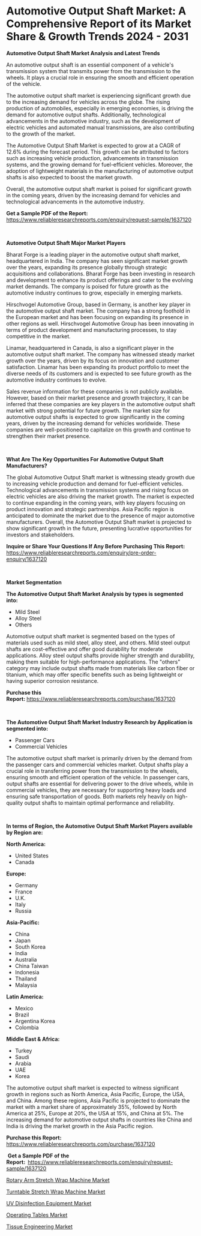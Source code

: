 <p><h1>Automotive Output Shaft Market: A Comprehensive Report of its Market Share & Growth Trends 2024 - 2031</h1></p><p><strong>Automotive Output Shaft Market Analysis and Latest Trends</strong></p>
<p><p>An automotive output shaft is an essential component of a vehicle's transmission system that transmits power from the transmission to the wheels. It plays a crucial role in ensuring the smooth and efficient operation of the vehicle.</p><p>The automotive output shaft market is experiencing significant growth due to the increasing demand for vehicles across the globe. The rising production of automobiles, especially in emerging economies, is driving the demand for automotive output shafts. Additionally, technological advancements in the automotive industry, such as the development of electric vehicles and automated manual transmissions, are also contributing to the growth of the market.</p><p>The Automotive Output Shaft Market is expected to grow at a CAGR of 12.6% during the forecast period. This growth can be attributed to factors such as increasing vehicle production, advancements in transmission systems, and the growing demand for fuel-efficient vehicles. Moreover, the adoption of lightweight materials in the manufacturing of automotive output shafts is also expected to boost the market growth.</p><p>Overall, the automotive output shaft market is poised for significant growth in the coming years, driven by the increasing demand for vehicles and technological advancements in the automotive industry.</p></p>
<p><strong>Get a Sample PDF of the Report:&nbsp;</strong> <a href="https://www.reliableresearchreports.com/enquiry/request-sample/1637120">https://www.reliableresearchreports.com/enquiry/request-sample/1637120</a></p>
<p>&nbsp;</p>
<p><strong>Automotive Output Shaft Major Market Players</strong></p>
<p><p>Bharat Forge is a leading player in the automotive output shaft market, headquartered in India. The company has seen significant market growth over the years, expanding its presence globally through strategic acquisitions and collaborations. Bharat Forge has been investing in research and development to enhance its product offerings and cater to the evolving market demands. The company is poised for future growth as the automotive industry continues to grow, especially in emerging markets.</p><p>Hirschvogel Automotive Group, based in Germany, is another key player in the automotive output shaft market. The company has a strong foothold in the European market and has been focusing on expanding its presence in other regions as well. Hirschvogel Automotive Group has been innovating in terms of product development and manufacturing processes, to stay competitive in the market.</p><p>Linamar, headquartered in Canada, is also a significant player in the automotive output shaft market. The company has witnessed steady market growth over the years, driven by its focus on innovation and customer satisfaction. Linamar has been expanding its product portfolio to meet the diverse needs of its customers and is expected to see future growth as the automotive industry continues to evolve.</p><p>Sales revenue information for these companies is not publicly available. However, based on their market presence and growth trajectory, it can be inferred that these companies are key players in the automotive output shaft market with strong potential for future growth. The market size for automotive output shafts is expected to grow significantly in the coming years, driven by the increasing demand for vehicles worldwide. These companies are well-positioned to capitalize on this growth and continue to strengthen their market presence.</p></p>
<p>&nbsp;</p>
<p><strong>What Are The Key Opportunities For Automotive Output Shaft Manufacturers?</strong></p>
<p><p>The global Automotive Output Shaft market is witnessing steady growth due to increasing vehicle production and demand for fuel-efficient vehicles. Technological advancements in transmission systems and rising focus on electric vehicles are also driving the market growth. The market is expected to continue expanding in the coming years, with key players focusing on product innovation and strategic partnerships. Asia Pacific region is anticipated to dominate the market due to the presence of major automotive manufacturers. Overall, the Automotive Output Shaft market is projected to show significant growth in the future, presenting lucrative opportunities for investors and stakeholders.</p></p>
<p><strong>Inquire or Share Your Questions If Any Before Purchasing This Report:</strong> <a href="https://www.reliableresearchreports.com/enquiry/pre-order-enquiry/1637120">https://www.reliableresearchreports.com/enquiry/pre-order-enquiry/1637120</a></p>
<p>&nbsp;</p>
<p><strong>Market Segmentation</strong></p>
<p><strong>The Automotive Output Shaft Market Analysis by types is segmented into:</strong></p>
<p><ul><li>Mild Steel</li><li>Alloy Steel</li><li>Others</li></ul></p>
<p><p>Automotive output shaft market is segmented based on the types of materials used such as mild steel, alloy steel, and others. Mild steel output shafts are cost-effective and offer good durability for moderate applications. Alloy steel output shafts provide higher strength and durability, making them suitable for high-performance applications. The "others" category may include output shafts made from materials like carbon fiber or titanium, which may offer specific benefits such as being lightweight or having superior corrosion resistance.</p></p>
<p><strong>Purchase this Report:&nbsp;</strong><a href="https://www.reliableresearchreports.com/purchase/1637120">https://www.reliableresearchreports.com/purchase/1637120</a></p>
<p>&nbsp;</p>
<p><strong>The Automotive Output Shaft Market Industry Research by Application is segmented into:</strong></p>
<p><ul><li>Passenger Cars</li><li>Commercial Vehicles</li></ul></p>
<p><p>The automotive output shaft market is primarily driven by the demand from the passenger cars and commercial vehicles market. Output shafts play a crucial role in transferring power from the transmission to the wheels, ensuring smooth and efficient operation of the vehicle. In passenger cars, output shafts are essential for delivering power to the drive wheels, while in commercial vehicles, they are necessary for supporting heavy loads and ensuring safe transportation of goods. Both markets rely heavily on high-quality output shafts to maintain optimal performance and reliability.</p></p>
<p>&nbsp;</p>
<p><strong>In terms of Region, the Automotive Output Shaft Market Players available by Region are:</strong></p>
<p>
    <p> <strong> North America: </strong>
        <ul>
            <li>United States</li>
            <li>Canada</li>
        </ul>
        </p> 
    <p> <strong> Europe: </strong>
        <ul>
            <li>Germany</li>
            <li>France</li>
            <li>U.K.</li>
            <li>Italy</li>
            <li>Russia</li>
        </ul>
        </p> 
    <p> <strong> Asia-Pacific: </strong>
        <ul>
            <li>China</li>
            <li>Japan</li>
            <li>South Korea</li>
            <li>India</li>
            <li>Australia</li>
            <li>China Taiwan</li>
            <li>Indonesia</li>
            <li>Thailand</li>
            <li>Malaysia</li>
        </ul>
        </p> 
    <p> <strong> Latin America: </strong>
        <ul>
            <li>Mexico</li>
            <li>Brazil</li>
            <li>Argentina Korea</li>
            <li>Colombia</li>
        </ul>
        </p> 
    <p> <strong> Middle East & Africa: </strong>
        <ul>
            <li>Turkey</li>
            <li>Saudi</li>
            <li>Arabia</li>
            <li>UAE</li>
            <li>Korea</li>
        </ul>
    </p>
    </p>
<p><p>The automotive output shaft market is expected to witness significant growth in regions such as North America, Asia Pacific, Europe, the USA, and China. Among these regions, Asia Pacific is projected to dominate the market with a market share of approximately 35%, followed by North America at 25%, Europe at 20%, the USA at 15%, and China at 5%. The increasing demand for automotive output shafts in countries like China and India is driving the market growth in the Asia Pacific region.</p></p>
<p><strong>Purchase this Report: </strong><a href="https://www.reliableresearchreports.com/purchase/1637120">https://www.reliableresearchreports.com/purchase/1637120</a></p>
<p>&nbsp;<strong>Get a Sample PDF of the Report:&nbsp;&nbsp;</strong><a href="https://www.reliableresearchreports.com/enquiry/request-sample/1637120">https://www.reliableresearchreports.com/enquiry/request-sample/1637120</a></p>
<p><strong></strong></p>
<p><p><a href="https://github.com/sonuprakash1/Market-Research-Report-List-1/blob/main/rotary-arm-stretch-wrap-machine-market.md">Rotary Arm Stretch Wrap Machine Market</a></p><p><a href="https://github.com/jhcraigie/Market-Research-Report-List-1/blob/main/turntable-stretch-wrap-machine-market.md">Turntable Stretch Wrap Machine Market</a></p><p><a href="https://medium.com/@madiemoore67546/uv-disinfection-equipment-market-size-and-market-trends-complete-industry-overview-2024-to-2031-6cd52654a190">UV Disinfection Equipment Market</a></p><p><a href="https://medium.com/@rexjacobi344/operating-tables-market-analysis-its-cagr-market-segmentation-and-global-industry-overview-173a47b4fbb9">Operating Tables Market</a></p><p><a href="https://medium.com/@rexjacobi344/tissue-engineering-market-trends-and-market-analysis-forecasted-for-period-2024-2031-685e07e98d4e">Tissue Engineering Market</a></p></p>
